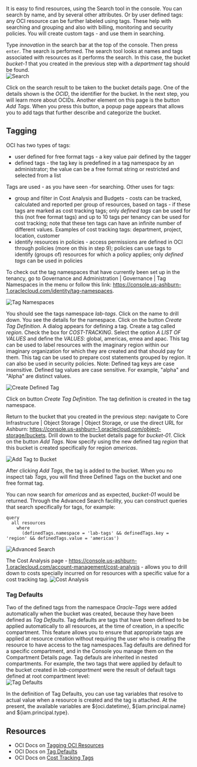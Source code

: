 It is easy to find resources, using the Search tool in the console. You can search by name, and by several other attributes. Or by user defined tags: any OCI resource can be further labeled using tags. These help with searching and grouping and also with billing, monitoring and security policies. You will create custom tags - and use them in searching. 

Type *innovation* in the search bar at the top of the console. Then press `enter`. The search is performed. The search tool looks at names and tags associated with resources as it performs the search. In this case, the bucket *bucket-1* that you created in the previous step with a *department* tag should be found.  
![Search](/RedExpertAlliance/courses/oci-course/introduction-to-oci/assets/oci-intro-search.png)

Click on the search result to be taken to the bucket details page. One of the details shown is the *OCID*, the identifier for the bucket. In the next step, you will learn more about OCIDs. Another element on this page is the button *Add Tags*. When you press this button, a popup page appears that allows you to add tags that further describe and categorize the bucket. 

## Tagging
OCI has two types of tags: 
* user defined for free format tags - a key value pair defined by the tagger
* defined tags - the tag key is predefined in a tag namespace by an administrator; the value can be a free format string or restricted and selected from a list

Tags are used - as you have seen -for searching. Other uses for tags:
* group and filter in Cost Analysis and Budgets - costs can be tracked, calculated and reported per group of resources, based on tags - if these tags are marked as cost tracking tags; only *defined tags* can be used for this (not free format tags) and up to 10 tags per  tenancy can be used for cost tracking; note that these ten tags can have an infinite number of different values. Examples of cost tracking tags: department, project, location, customer
* identify resources in policies - access permissions are defined in OCI through policies (more on this in step 9); policies can use tags to identify (groups of) resources for which a policy applies; only *defined tags* can be used in policies

To check out the tag namespaces that have currently been set up in the tenancy, go to Governance and Administration | Governance | Tag Namespaces in the menu or follow this link: https://console.us-ashburn-1.oraclecloud.com/identity/tag-namespaces.

![Tag Namespaces](/RedExpertAlliance/courses/oci-course/introduction-to-oci/assets/oci-tag-namespaces.png)

You should see the tags namespace *lab-tags*. Click on the name to drill down. You see the details for the namespace. Click on the button *Create Tag Definition*. A dialog appears for defining a tag. Create a tag called *region*. Check the box for *COST-TRACKING*. Select the option *A LIST OF VALUES* and define the *VALUES*: global, americas, emea and apac. This tag can be used to label resources with the imaginary region within our imaginary organization for which they are created and that should pay for them. This tag can be used to prepare cost statements grouped by region. It can also be used in security policies. Note: Defined tag keys are case insensitive.
Defined tag values are case sensitive. For example, "alpha" and "Alpha" are distinct values. 

![Create Defined Tag](/RedExpertAlliance/courses/oci-course/introduction-to-oci/assets/oci-create-defined-tag.png)

Click on button *Create Tag Definition*. The tag definition is created in the tag namespace.

Return to the bucket that you created in the previous step: navigate to Core Infrastructure | Object Storage | Object Storage, or use the direct URL for Ashburn: https://console.us-ashburn-1.oraclecloud.com/object-storage/buckets. Drill down to the bucket details page for *bucket-01*. Click on the button *Add Tags*. Now specify using the new defined tag *region* that this bucket is created specifically for region *americas*. 

![Add Tag to Bucket](/RedExpertAlliance/courses/oci-course/introduction-to-oci/assets/oci-apply-tag-to-bucket.png)

After clicking *Add Tags*, the tag is added to the bucket. When you no inspect tab *Tags*, you will find three Defined Tags on the bucket and one free format tag. 

You can now search for *americas* and as expected, *bucket-01* would be returned. Through the Advanced Search facility, you can construct queries that search specifically for tags, for example:
```
query
  all resources
    where
      (definedTags.namespace = 'lab-tags' && definedTags.key = 'region' && definedTags.value = 'americas')
```
![Advanced Search](/RedExpertAlliance/courses/oci-course/introduction-to-oci/assets/oci-advanced-search.png)

The Cost Analysis page - https://console.us-ashburn-1.oraclecloud.com/account-management/cost-analysis - allows you to drill down to costs specially incurred on for resources with a specific value for a cost tracking tag. 
![Cost Analysis](/RedExpertAlliance/courses/oci-course/introduction-to-oci/assets/oci-cost-analysis-by-tag.png)


### Tag Defaults

Two of the defined tags from the namespace *Oracle-Tags* were added automatically when the bucket was created, because they have been defined as *Tag Defaults*. Tag defaults are tags that have been defined to be applied automatically to all resources, at the time of creation, in a specific compartment. This feature allows you to ensure that appropriate tags are applied at resource creation without requiring the user who is creating the resource to have access to the tag namespaces.Tag defaults are defined for a specific compartment, and in the Console you manage them on the Compartment Details page.  Tag defauls are inherited in nested compartments. For example, the two tags that were applied by default to the bucket created in *lab-compartment* were the result of default tags defined at root compartment level:  
![Tag Defaults](/RedExpertAlliance/courses/oci-course/introduction-to-oci/assets/oci-tag-defaults.png)

In the definition of Tag Defaults, you can use tag variables that resolve to actual value when a resource is created and the tag is attached. At the present, the available variables are ${oci.datetime}, ${iam.principal.name} and ${iam.principal.type}. 



## Resources

* OCI Docs on [Tagging OCI Resources](https://docs.cloud.oracle.com/en-us/iaas/Content/Tagging/Concepts/taggingoverview.htm)
* OCI Docs on [Tag Defaults](https://docs.cloud.oracle.com/en-us/iaas/Content/Tagging/Tasks/managingtagdefaults.htm)
* OCI Docs on [Cost Tracking Tags](https://docs.cloud.oracle.com/en-us/iaas/Content/Tagging/Tasks/usingcosttrackingtags.htm)

